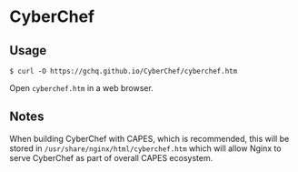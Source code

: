 # CyberChef

## Usage
```
$ curl -O https://gchq.github.io/CyberChef/cyberchef.htm
```
Open `cyberchef.htm` in a web browser.

## Notes
When building CyberChef with CAPES, which is recommended, this will be stored in `/usr/share/nginx/html/cyberchef.htm` which will allow Nginx to serve CyberChef as part of overall CAPES ecosystem.
